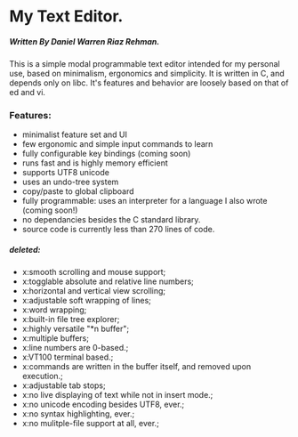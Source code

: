 # My Text Editor.
##### Written By Daniel Warren Riaz Rehman.

This is a simple modal programmable text editor intended for my personal use, based on minimalism, ergonomics and simplicity. It is written in C, and depends only on libc. 
It's features and behavior are loosely based on that of ed and vi.

### Features:

 - minimalist feature set and UI
 - few ergonomic and simple input commands to learn
 - fully configurable key bindings                                    (coming soon)
 - runs fast and is highly memory efficient
 - supports UTF8 unicode
 - uses an undo-tree system
 - copy/paste to global clipboard
 - fully programmable: uses an interpreter for a language I also wrote        (coming soon!)
 - no dependancies besides the C standard library.
 - source code is currently less than 270 lines of code. 



##### deleted:

 - x:smooth scrolling and mouse support;
 - x:togglable absolute and relative line numbers;
 - x:horizontal and vertical view scrolling;
 - x:adjustable soft wrapping of lines;
 - x:word wrapping;
 - x:built-in file tree explorer;
 - x:highly versatile "\*n buffer";
 - x:multiple buffers;
 - x:line numbers are 0-based.;
 - x:VT100 terminal based.;
 - x:commands are written in the buffer itself, and removed upon execution.;
 - x:adjustable tab stops;
 - x:no live displaying of text while not in insert mode.;
 - x:no unicode encoding besides UTF8, ever.;
 - x:no syntax highlighting, ever.;
 - x:no mulitple-file support at all, ever.;
 